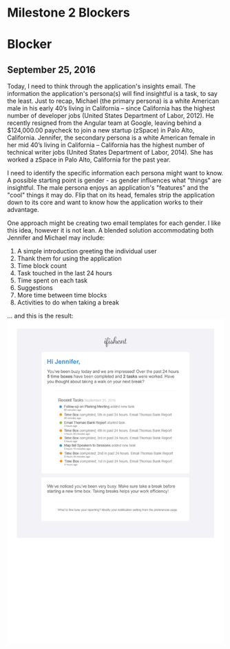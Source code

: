 # Milestone 2 Blockers

# Blocker 
## September 25, 2016

Today, I need to think through the application's insights email. The information the application's persona(s) will find insightful is a task, to say the least. Just to recap, Michael (the primary persona) is a white American male in his early 40’s living in California – since California has the highest number of developer jobs (United States Department of Labor, 2012). He recently resigned from the Angular team at Google, leaving behind a $124,000.00 paycheck to join a new startup (zSpace) in Palo Alto, California. Jennifer, the secondary persona is a white American female in her mid 40’s living in California – California has the highest number of technical writer jobs (United States Department of Labor, 2014). She has worked a zSpace in Palo Alto, California for the past year.

I need to identify the specific information each persona might want to know. A possible starting point is gender - as gender influences what "things" are insightful. The male persona enjoys an application's "features" and the "cool" things it may do. Flip that on its head, females strip the application down to its core and want to know how the application works to their advantage. 

One approach might be creating two email templates for each gender. I like this idea, however it is not lean. A blended solution accommodating both Jennifer and Michael may include:

1. A simple introduction greeting the individual user
2. Thank them for using the application
2. Time block count
3. Task touched in the last 24 hours
4. Time spent on each task
5. Suggestions 
  6. More time between time blocks
  7. Activities to do when taking a break
 
 ... and this is the result:
 ![Email Template](../img/email-template.png)
  
  